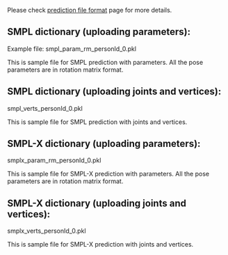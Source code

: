 
Please check [prediction file format](docs/prediction_format.md) page for more details.

## SMPL dictionary (uploading parameters):
Example file: smpl_param_rm_personId_0.pkl

This is sample file for SMPL prediction with parameters. All the pose parameters are in rotation matrix format.



## SMPL dictionary  (uploading joints and vertices):
smpl_verts_personId_0.pkl

This is sample file for SMPL prediction with joints and vertices. 

## SMPL-X dictionary (uploading parameters):
smplx_param_rm_personId_0.pkl

This is sample file for SMPL-X prediction with parameters. All the pose parameters are in rotation matrix format.

## SMPL-X dictionary (uploading joints and vertices):
smplx_verts_personId_0.pkl

This is sample file for SMPL-X prediction with joints and vertices. 
